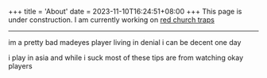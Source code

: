 +++
title = 'About'
date = 2023-11-10T16:24:51+08:00
+++
 This page is under construction.
I am currently working on 
<a href="/madeyesguide/traps/redchurch/">red church traps</a>

---

im a pretty bad madeyes player living in denial i can be decent one day 

i play in asia and while i suck most of these tips are from watching okay players